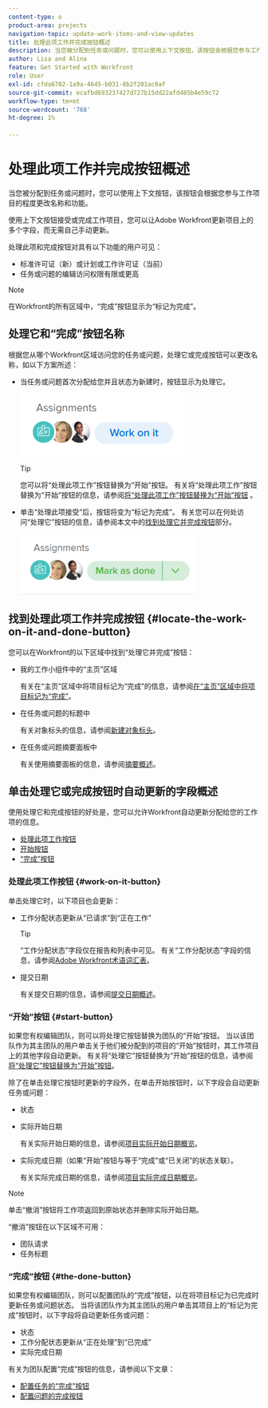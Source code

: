 ```yaml
---
content-type: o
product-area: projects
navigation-topic: update-work-items-and-view-updates
title: 处理此项工作并完成按钮概述
description: 当您被分配到任务或问题时，您可以使用上下文按钮，该按钮会根据您参与工作项目的程度更改名称和功能。
author: Lisa and Alina
feature: Get Started with Workfront
role: User
exl-id: cfda6702-1a9a-4645-b031-8b2f201ac0af
source-git-commit: ecafbd693237427d727b15dd22afd485b4e59c72
workflow-type: tm+mt
source-wordcount: '768'
ht-degree: 1%

---
```


# 处理此项工作并完成按钮概述

当您被分配到任务或问题时，您可以使用上下文按钮，该按钮会根据您参与工作项目的程度更改名称和功能。

使用上下文按钮接受或完成工作项目，您可以让Adobe Workfront更新项目上的多个字段，而无需自己手动更新。

处理此项和完成按钮对具有以下功能的用户可见：

* 标准许可证（新）或计划或工作许可证（当前）
* 任务或问题的编辑访问权限有限或更高

>[!NOTE]
>
>在Workfront的所有区域中，“完成”按钮显示为“标记为完成”。

## 处理它和“完成”按钮名称

根据您从哪个Workfront区域访问您的任务或问题，处理它或完成按钮可以更改名称，如以下方案所述：

* 当任务或问题首次分配给您并且状态为新建时，按钮显示为处理它。

  ![](assets/nwe-work-on-it-button.png)

  >[!TIP]
  >
  >您可以将“处理此项工作”按钮替换为“开始”按钮。 有关将“处理此项工作”按钮替换为“开始”按钮的信息，请参阅[将“处理此项工作”按钮替换为“开始”按钮](../../people-teams-and-groups/create-and-manage-teams/work-on-it-button-to-start-button.md) 。

* 单击“处理此项接受”后，按钮将变为“标记为完成”。 有关您可以在何处访问“处理它”按钮的信息，请参阅本文中的[找到处理它并完成按钮](#locate-the-work-on-it-and-done-button)部分。

  ![](assets/nwe-mark-as-done-button-350x122.png)


<!--If you are not the only one assigned to the task or issue and you are accessing your work item from the My Work widget in the Home area, the button changes to Done with my part.

  ![](assets/home-left-done-with-my-part-button-350x184.png)-->

## 找到处理此项工作并完成按钮 {#locate-the-work-on-it-and-done-button}

您可以在Workfront的以下区域中找到“处理它并完成”按钮：

* 我的工作小组件中的“主页”区域

  有关在“主页”区域中将项目标记为“完成”的信息，请参阅[在“主页”区域中将项目标记为“完成”](../../workfront-basics/using-home/using-the-home-area/mark-item-done-in-home.md)。

* 在任务或问题的标题中

  有关对象标头的信息，请参阅[新建对象标头](../../workfront-basics/the-new-workfront-experience/new-object-headers.md)。

* 在任务或问题摘要面板中

  有关使用摘要面板的信息，请参阅[摘要概述](../../workfront-basics/the-new-workfront-experience/summary-overview.md)。

## 单击处理它或完成按钮时自动更新的字段概述

使用处理它和完成按钮的好处是，您可以允许Workfront自动更新分配给您的工作项的信息。

* [处理此项工作按钮](#work-on-it-button)
* [开始按钮](#start-button)
* [“完成”按钮](#the-done-button)

### 处理此项工作按钮 {#work-on-it-button}

单击处理它时，以下项目也会更新：

* 工作分配状态更新从“已请求”到“正在工作”

  >[!TIP]
  >
  >“工作分配状态”字段仅在报告和列表中可见。 有关“工作分配状态”字段的信息，请参阅[Adobe Workfront术语词汇表](../../workfront-basics/navigate-workfront/workfront-navigation/workfront-terminology-glossary.md)。

* 提交日期

  有关提交日期的信息，请参阅[提交日期概述](../../manage-work/projects/updating-work-in-a-project/overview-of-commit-dates.md)。

### “开始”按钮 {#start-button}

如果您有权编辑团队，则可以将处理它按钮替换为团队的“开始”按钮。 当以该团队作为其主团队的用户单击关于他们被分配到的项目的“开始”按钮时，其工作项目上的其他字段自动更新。 有关将“处理它”按钮替换为“开始”按钮的信息，请参阅[将“处理它”按钮替换为“开始”按钮](../../people-teams-and-groups/create-and-manage-teams/work-on-it-button-to-start-button.md)。

除了在单击处理它按钮时更新的字段外，在单击开始按钮时，以下字段会自动更新任务或问题：

* 状态
* 实际开始日期

  有关实际开始日期的信息，请参阅[项目实际开始日期概览](../../manage-work/projects/planning-a-project/project-actual-start-date.md)。

* 实际完成日期（如果“开始”按钮与等于“完成”或“已关闭”的状态关联）。

  有关实际完成日期的信息，请参阅[项目实际完成日期概览](../../manage-work/projects/planning-a-project/project-actual-completion-date.md)。

>[!NOTE]
>
>单击“撤消”按钮将工作项返回到原始状态并删除实际开始日期。
>
>“撤消”按钮在以下区域不可用：
>
>* 团队请求
>* 任务标题
>

### “完成”按钮 {#the-done-button}

如果您有权编辑团队，则可以配置团队的“完成”按钮，以在将项目标记为已完成时更新任务或问题状态。 当将该团队作为其主团队的用户单击其项目上的“标记为完成”按钮时，以下字段将自动更新任务或问题：

* 状态
* 工作分配状态更新从“正在处理”到“已完成”
* 实际完成日期

有关为团队配置“完成”按钮的信息，请参阅以下文章：

* [配置任务的“完成”按钮](../../people-teams-and-groups/create-and-manage-teams/configure-the-done-button-for-tasks.md)
* [配置问题的完成按钮](../../people-teams-and-groups/create-and-manage-teams/configure-the-done-button-for-issues.md)
